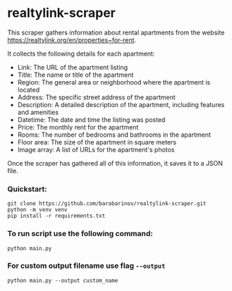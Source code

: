 # realtylink-scraper

This scraper gathers information about rental apartments from the website https://realtylink.org/en/properties~for-rent.

It collects the following details for each apartment:

+ Link: The URL of the apartment listing
+ Title: The name or title of the apartment
+ Region: The general area or neighborhood where the apartment is located
+ Address: The specific street address of the apartment
+ Description: A detailed description of the apartment, including features and amenities
+ Datetime: The date and time the listing was posted
+ Price: The monthly rent for the apartment
+ Rooms: The number of bedrooms and bathrooms in the apartment
+ Floor area: The size of the apartment in square meters
+ Image array: A list of URLs for the apartment's photos

Once the scraper has gathered all of this information, it saves it to a JSON file.

### Quickstart:
```shell
git clone https://github.com/barabarinov/realtylink-scraper.git
python -m venv venv
pip install -r requirements.txt
```

### To run script use the following command:
```shell
python main.py
```

### For custom output filename use flag `--output`
```shell
python main.py --output custom_name
```
